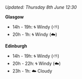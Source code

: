 *Updated: Thursday 8th June 12:30*

**Glasgow**

* 14h - 19h: :cyclone: Windy (:partly_sunny:)
* 20h - 1h: :cyclone: Windy (:cloud:)

**Edinburgh**

* 14h - 19h: :cyclone: Windy (:partly_sunny:)
* 20h - 22h: :cyclone: Windy (:cloud:)
* 23h - 1h: :cloud: Cloudy
